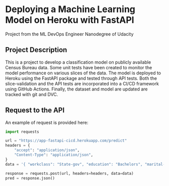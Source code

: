 # Deploying a Machine Learning Model on Heroku with FastAPI

Project from the ML DevOps Engineer Nanodegree of Udacity

## Project Description
This is a project to develop a classification model on publicly available Census Bureau data. 
Some unit tests have been created to monitor the model performance on various slices of the data. The model is deployed to Heroku using the FastAPI package and tested through API tests. Both the slice-validation and the API tests are incorporated into a CI/CD framework using GitHub Actions.
Finally, the dataset and model are updated are tracked with git and DVC.

## Request to the API
An example of request is provided here:
```python
import requests

url = "https://app-fastapi-cicd.herokuapp.com/predict"
headers = {
    "accept": "application/json",
    "Content-Type": "application/json",
}
data = '{ "workclass": "State-gov", "education": "Bachelors", "marital-status": "Never-married", "occupation": "Adm-clerical", "relationship": "Not-in-family", "race": "White", "sex": "Male", "native-country": "United-States" }'

response = requests.post(url, headers=headers, data=data)
pred = response.json()
```
